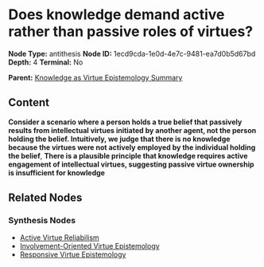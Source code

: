 # Does knowledge demand active rather than passive roles of virtues?

**Node Type:** antithesis
**Node ID:** 1ecd9cda-1e0d-4e7c-9481-ea7d0b5d67bd
**Depth:** 4
**Terminal:** No

**Parent:** [Knowledge as Virtue Epistemology Summary](knowledge-as-virtue-epistemology-summary-synthesis-55f14059-bd8a-4ff6-bb19-2847f9595abb.md)

## Content

**Consider a scenario where a person holds a true belief that passively results from intellectual virtues initiated by another agent, not the person holding the belief. Intuitively, we judge that there is no knowledge because the virtues were not actively employed by the individual holding the belief**, **There is a plausible principle that knowledge requires active engagement of intellectual virtues, suggesting passive virtue ownership is insufficient for knowledge**

## Related Nodes

### Synthesis Nodes

- [Active Virtue Reliabilism](active-virtue-reliabilism-synthesis-79fc27d8-d487-42e7-95a0-5c7fadc51437.md)
- [Involvement-Oriented Virtue Epistemology](involvement-oriented-virtue-epistemology-synthesis-a24fc142-40d6-4f78-a8d8-3ca6868ffe94.md)
- [Responsive Virtue Epistemology](responsive-virtue-epistemology-synthesis-3aaed34f-ba91-4b16-9605-f1be3c1cd834.md)
